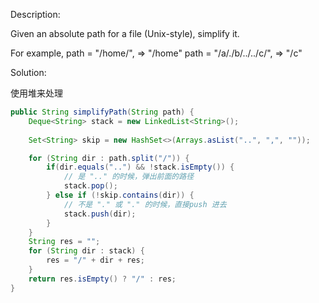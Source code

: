 Description:

Given an absolute path for a file (Unix-style), simplify it.

For example,
path = "/home/", => "/home"
path = "/a/./b/../../c/", => "/c"

Solution:

使用堆来处理

```java
public String simplifyPath(String path) {
    Deque<String> stack = new LinkedList<String>();
    
    Set<String> skip = new HashSet<>(Arrays.asList("..", ",", ""));

    for (String dir : path.split("/")) {
        if(dir.equals("..") && !stack.isEmpty()) {
            // 是 ".." 的时候，弹出前面的路径
            stack.pop();
        } else if (!skip.contains(dir)) {
            // 不是 "." 或 "." 的时候，直接push 进去
            stack.push(dir);
        }
    }
    String res = "";
    for (String dir : stack) {
        res = "/" + dir + res;
    }
    return res.isEmpty() ? "/" : res;
}
```
